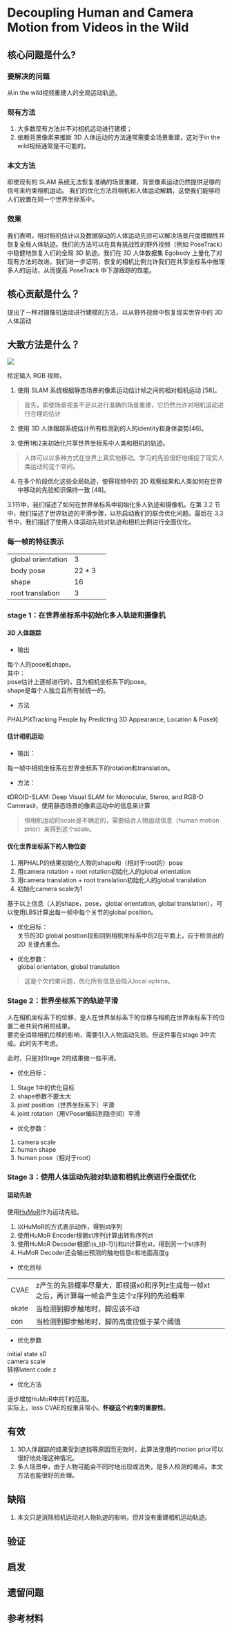 # Decoupling Human and Camera Motion from Videos in the Wild

## 核心问题是什么?

### 要解决的问题

从in the wild视频重建人的全局运动轨迹。

### 现有方法

1. 大多数现有方法并不对相机运动进行建模；  
2. 依赖背景像素来推断 3D 人体运动的方法通常需要全场景重建，这对于in the wild视频通常是不可能的。

### 本文方法

即使现有的 SLAM 系统无法恢复准确的场景重建，背景像素运动仍然提供足够的信号来约束相机运动。
我们的优化方法将相机和人体运动解耦，这使我们能够将人们放置在同一个世界坐标系中。

### 效果

我们表明，相对相机估计以及数据驱动的人体运动先验可以解决场景尺度模糊性并恢复全局人体轨迹。我们的方法可以在具有挑战性的野外视频（例如 PoseTrack）中稳健地恢复人们的全局 3D 轨迹。我们在 3D 人体数据集 Egobody 上量化了对现有方法的改进。我们进一步证明，恢复的相机比例允许我们在共享坐标系中推理多人的运动，从而提高 PoseTrack 中下游跟踪的性能。

## 核心贡献是什么？

提出了一种对摄像机运动进行建模的方法，以从野外视频中恢复现实世界中的 3D 人体运动

## 大致方法是什么？

![](./assets/0ed222a83a2cf1c0d60cc12cfa962041_2_Figure_2_-137431908.png)

给定输入 RGB 视频，  
1. 使用 SLAM 系统根据静态场景的像素运动估计帧之间的相对相机运动 [58]。

> 首先，即使场景视差不足以进行准确的场景重建，它仍然允许对相机运动进行合理的估计

2. 使用 3D 人体跟踪系统估计所有检测到的人的identity和身体姿势[46]。

3. 使用1和2来初始化共享世界坐标系中人类和相机的轨迹。

> 人体可以以多种方式在世界上真实地移动。学习的先验很好地捕捉了现实人类运动的这个空间。

4. 在多个阶段优化这些全局轨迹，使得视频中的 2D 观察结果和人类如何在世界中移动的先验知识保持一致 [48]。

3.1节中，我们描述了如何在世界坐标系中初始化多人轨迹和摄像机。在第 3.2 节中，我们描述了世界轨迹的平滑步骤，以热启动我们的联合优化问题。最后在 3.3 节中，我们描述了使用人体运动先验对轨迹和相机比例进行全面优化。

### 每一帧的特征表示

||||
|---|---|---|
|global orientation|3|
|body pose|22 * 3|
|shape|16|
|root translation|3|

### stage 1：在世界坐标系中初始化多人轨迹和摄像机

#### 3D 人体跟踪

- 输出

每个人的pose和shape。  
其中：  
pose估计上逐帧进行的，且为相机坐标系下的pose。  
shape是每个人独立且所有帧统一的。 

- 方法

PHALP(《Tracking People by Predicting 3D Appearance, Location & Pose》)

#### 估计相机运动

- 输出：

每一帧中相机坐标系在世界坐标系下的rotation和translation。

- 方法：

《DROID-SLAM: Deep Visual SLAM for Monocular, Stereo, and RGB-D Cameras》，使用静态场景的像素运动中的信息来计算

> 但相机运动的scale是不确定的，需要结合人物运动信息（human motion prior）来得到这个scale。  

#### 优化世界坐标系下的人物位姿

1. 用PHALP的结果初始化人物的shape和（相对于root的）pose  
2. 用camera rotation + root rotation初始化人的global orientation  
3. 用camera translation + root translation初始化人的global translation
4. 初始化camera scale为1

基于以上信息（人的shape，pose，global orientation, global translation），可以使用LBS计算出每一帧中每个关节的global position。  

- 优化目标：  
关节的3D global position投影回到相机坐标系中的2在平面上，应于检测出的2D 关键点重合。  

- 优化参数：  
global orientation, global translation  

> 这是个欠约束问题，优化所有信息会陷入local optima。  

### Stage 2：世界坐标系下的轨迹平滑

人在相机坐标系下的位移，是人在世界坐标系下的位移与相机在世界坐标系下的位置二者共同作用的结果。  
要完全消除相机位移的影响，需要引入人物运动先验。但这件事在stage 3中完成。此时先不考虑。  

此时，只是对Stage 2的结果做一些平滑。  

- 优化目标：  
1. Stage 1中的优化目标
2. shape参数不要太大
3. joint position（世界坐标系下）平滑
4. joint rotation（用VPoser编码到隐空间）平滑

- 优化参数：  
1. camera scale
2. human shape
3. human pose（相对于root）

### Stage 3：使用人体运动先验对轨迹和相机比例进行全面优化

#### 运动先验

使用[HuMoR](./14.md)作为运动先验。  

1. 以HuMoR的方式表示动作，得到st序列
2. 使用HuMoR Encoder根据st序列计算出转称序列zt
3. 使用HuMoR Decoder根据\\(s_t{t-1}\\)和zt计算也st，得到另一个st序列
4. HuMoR Decoder还会输出预测的触地信息c和地面高度g  

- 优化目标

||||
|---|---|---|
|CVAE|z产生的先验概率尽量大，即根据x0和序列z生成每一帧xt之后，再计算每一帧会产生这个z序列的先验概率|
|skate|当检测到脚步触地时，脚应该不动|
|con|当检测到脚步触地时，脚的高度应低于某个阈值|

- 优化参数

initial state s0  
camera scale  
转移latent code z

- 优化方法

逐步增加HuMoR中的T的范围。  
实际上，loss CVAE的权重非常小。**怀疑这个约束的重要性**。  

## 有效

1. 3D人体跟踪的结果受到遮挡等原因而无效时，此算法使用的motion prior可以很好地处理这种情况。  
2. 多人场景中，由于人物可能会不同时地出现或消失，是多人检测的难点。本文方法也能很好的处理。  

## 缺陷

1. 本文只是消除相机运动对人物轨迹的影响，但并没有重建相机运动轨迹。  

## 验证

## 启发

## 遗留问题

## 参考材料